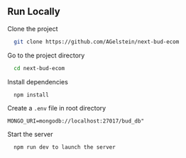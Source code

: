 ## Run Locally

Clone the project

```bash
  git clone https://github.com/AGelstein/next-bud-ecom
```

Go to the project directory

```bash
  cd next-bud-ecom
```

Install dependencies

```bash
  npm install
```

Create a `.env` file in root directory

```
MONGO_URI=mongodb://localhost:27017/bud_db"
```

Start the server

```bash
  npm run dev to launch the server
```